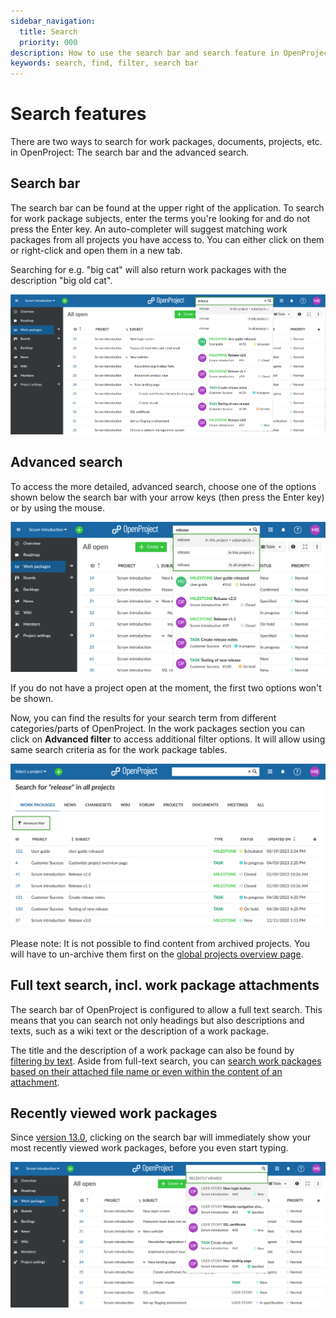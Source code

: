 ```yaml
---
sidebar_navigation:
  title: Search
  priority: 000
description: How to use the search bar and search feature in OpenProject
keywords: search, find, filter, search bar
---
```


# Search features

There are two ways to search for work packages, documents, projects, etc. in OpenProject: The search bar and the advanced search.

## Search bar

The search bar can be found at the upper right of the application. To search for work package subjects, enter the terms you're looking for and do not press the Enter key. An auto-completer will suggest matching work packages from all projects you have access to. You can either click on them or right-click and open them in a new tab.

Searching for e.g. "big cat" will also return work packages with the description "big old cat".

![search bar in navigation bar](search-bar-in-navigation-bar.png)

## Advanced search

To access the more detailed, advanced search, choose one of the options shown below the search bar with your arrow keys (then press the Enter key) or by using the mouse.

![advanced-search-options](openproject_search_options.png)

If you do not have a project open at the moment, the first two options won't be shown.

Now, you can find the results for your search term from different categories/parts of OpenProject. In the work packages section you can click on **Advanced filter** to access additional filter options. It will allow using same search criteria as for the work package tables.

![search-result-categories](openproject_search_result_categories.png)

Please note: It is not possible to find content from archived projects. You will have to un-archive them first on the [global projects overview page](../projects/project-lists/).

## Full text search, incl. work package attachments

The search bar of OpenProject is configured to allow a full text search. This means that you can search not only headings but also descriptions and texts, such as a wiki text or the description of a work package.

The title and the description of a work package can also be found by [filtering by text](../work-packages/work-package-table-configuration/#filter-by-text).
Aside from full-text search, you can [search work packages based on their attached file name or even within the content of an attachment](../work-packages/work-package-table-configuration/#filter-for-attachment-file-name-and-content).

## Recently viewed work packages

Since [version 13.0](../../release-notes/13/13-0-0/), clicking on the search bar will immediately show your most recently viewed work packages, before you even start typing.

![OpenProject recent work packages](openproject_search_recently_viewed.png)
